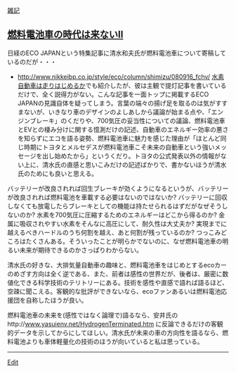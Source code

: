 ---
---
[雑記](/雑記)
## [燃料電池車の時代は来ないII](/燃料電池車の時代は来ないII)
日経のECO JAPANという特集記事に清水和夫氏が燃料電池車について寄稿しているのだが・・・
* http://www.nikkeibp.co.jp/style/eco/column/shimizu/080916_fchv/
[水素自動車は走りはじめるか](/水素自動車は走りはじめるか)でも紹介したが、彼は主観で提灯記事を書いているだけで、全く説得力がない。こんな記事を一面トップに掲載するECO JAPANの見識自体を疑ってしまう。言葉の端々の揚げ足を取るのは気がすすまないが、いきなり車のデザインのよしあしから議論が始まる点や、「エンジンブレーキ」のくだりや、700気圧の妥当性についての議論、燃料電池車とEVとの棲み分けに関する憶測だけの記述、自動車のエネルギー効率の悪さを知らずにエコを語る姿勢、燃料電池車に魅力を感じた理由が「ほとんど同じ時期にトヨタとメルセデスが燃料電池車こそ未来の自動車という強いメッセージを出し始めたから」というくだり。トヨタの公式発表以外の情報がない上に、清水氏の直感と思いこみだけの記述ばかりで、書かないほうが清水氏のためにも良いと思える。

バッテリーが改良されれば回生ブレーキが効くようになるというが、バッテリーが改良されれば燃料電池を車載する必要はないのではないか? バッテリーに回収しなくても放電したらブレーキとしての機能は持たせられるはずだがなぜそうしないのか? 水素を700気圧に圧縮するためのエネルギーはどこから得るのか? 金属に吸収されやすい水素をそんなに高圧にして、耐久性は大丈夫か? 実現までに越えるべきハードルのうち何割を越え、あと何割が残っているのか? つっこみどころはたくさんある。そういったことが明らかでないのに、なぜ燃料電池車の明るい未来が期待できるのかさっぱりわからない。

清水氏の好きな、大排気量自動車の趣味と、燃料電池車をはじめとするecoカーのめざす方向は全く逆である、また、前者は感性の世界だが、後者は、厳密に数値化できる科学技術のテリトリーにある。技術を感性や直感で語れば語るほど、空疎に聞こえる。客観的な批評ができないなら、ecoファンあるいは燃料電池応援団を自称したほうが良い。

燃料電池車の未来を(感性ではなく論理で)語るなら、安井氏のhttp://www.yasuienv.net/HydrogenTerminated.htm に反論できるだけの客観的データを示してからにしてほしい。清水氏が未来の車の方向性を語るなら、燃料電池よりも車体軽量化の技術のほうが向いていると私は思っている。
<!--  -->





----
[Edit](https://github.com/vitroid/vitroid.github.io/edit/master/MD/燃料電池車の時代は来ないII.md)
